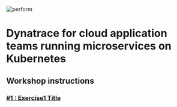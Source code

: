 ![perform](https://dt-cdn.net/images/performlogonav-260-8d9107d113.png)

# Dynatrace for cloud application teams running microservices on Kubernetes

## Workshop instructions

### [#1 : Exercise1 Title](./01_Exercise1)



